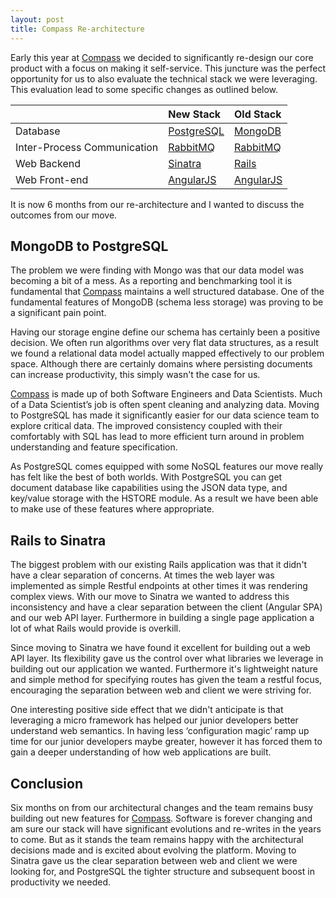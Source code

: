 ```yaml
---
layout: post
title: Compass Re-architecture
---
```


Early this year at [Compass](https://www.compass.co) we decided to significantly re-design our core product with a focus on making it self-service. This juncture was the perfect opportunity for us to also evaluate the technical stack we were leveraging. This evaluation lead to some specific changes as outlined below.

|                             | New Stack   | Old Stack  |
| --------------------------- | :----------- | :---------- |
| Database                    | [PostgreSQL](http://www.postgresql.org/)  | [MongoDB](https://www.mongodb.org/)    |
| Inter-Process Communication | [RabbitMQ](https://www.rabbitmq.com/)    | [RabbitMQ](https://www.rabbitmq.com/)   |
| Web Backend                 | [Sinatra](http://www.sinatrarb.com/)     | [Rails](http://rubyonrails.org/)      |
| Web Front-end               | [AngularJS](https://angularjs.org/)   | [AngularJS](https://angularjs.org/)  |


It is now 6 months from our re-architecture and I wanted to discuss the outcomes from our move.

## MongoDB to PostgreSQL
The problem we were finding with Mongo was that our data model was becoming a bit of a mess. As a reporting and benchmarking tool it is fundamental that [Compass](https://www.compass.co) maintains a well structured database. One of the fundamental features of MongoDB (schema less storage) was proving to be a significant pain point.

Having our storage engine define our schema has certainly been a positive decision. We often run algorithms over very flat data structures, as a result we found a relational data model actually mapped effectively to our problem space. Although there are certainly domains where persisting documents can increase productivity, this simply wasn't the case for us.

[Compass](https://www.compass.co) is made up of both Software Engineers and Data Scientists. Much of a Data Scientist’s job is often spent cleaning and analyzing data. Moving to PostgreSQL has made it significantly easier for our data science team to explore critical data. The improved consistency coupled with their comfortably with SQL has lead to more efficient turn around in problem understanding and feature specification.

As PostgreSQL comes equipped with some NoSQL features our move really has felt like the best of both worlds. With PostgreSQL you can get document database like capabilities using the JSON data type, and key/value storage with the HSTORE module. As a result we have been able to make use of these features where appropriate.

## Rails to Sinatra
The biggest problem with our existing Rails application was that it didn't have a clear separation of concerns. At times the web layer was implemented as simple Restful endpoints at other times it was rendering complex views. With our move to Sinatra we wanted to address this inconsistency and have a clear separation between the client (Angular SPA) and our web API layer. Furthermore in building a single page application a lot of what Rails would provide is overkill.

Since moving to Sinatra we have found it excellent for building out a web API layer. Its flexibility gave us the control over what libraries we leverage in building out our application we wanted. Furthermore it's lightweight nature and simple method for specifying routes has given the team a restful focus, encouraging the separation between web and client we were striving for.

One interesting positive side effect that we didn't anticipate is that leveraging a micro framework has helped our junior developers better understand web semantics. In having less ‘configuration magic’ ramp up time for our junior developers maybe greater, however it has forced them to gain a deeper understanding of how web applications are built.

## Conclusion
Six months on from our architectural changes and the team remains busy building out new features for [Compass](https://www.compass.co). Software is forever changing and am sure our stack will have significant evolutions and re-writes in the years to come. But as it stands the team remains happy with the architectural decisions made and is excited about evolving the platform. Moving to Sinatra gave us the clear separation between web and client we were looking for, and PostgreSQL the tighter structure and subsequent boost in productivity we needed.

